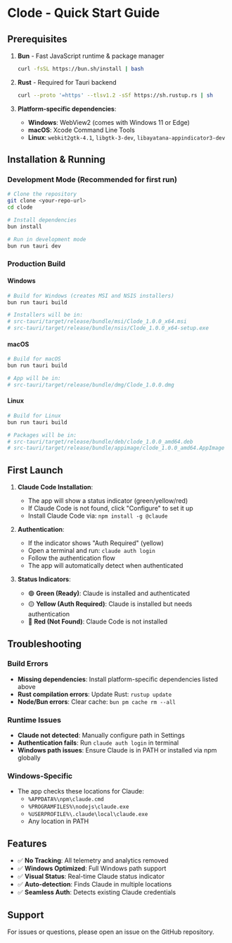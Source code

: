 # Clode - Quick Start Guide

## Prerequisites

1. **Bun** - Fast JavaScript runtime & package manager
   ```bash
   curl -fsSL https://bun.sh/install | bash
   ```

2. **Rust** - Required for Tauri backend
   ```bash
   curl --proto '=https' --tlsv1.2 -sSf https://sh.rustup.rs | sh
   ```

3. **Platform-specific dependencies**:
   - **Windows**: WebView2 (comes with Windows 11 or Edge)
   - **macOS**: Xcode Command Line Tools
   - **Linux**: `webkit2gtk-4.1`, `libgtk-3-dev`, `libayatana-appindicator3-dev`

## Installation & Running

### Development Mode (Recommended for first run)
```bash
# Clone the repository
git clone <your-repo-url>
cd clode

# Install dependencies
bun install

# Run in development mode
bun run tauri dev
```

### Production Build

#### Windows
```bash
# Build for Windows (creates MSI and NSIS installers)
bun run tauri build

# Installers will be in:
# src-tauri/target/release/bundle/msi/Clode_1.0.0_x64.msi
# src-tauri/target/release/bundle/nsis/Clode_1.0.0_x64-setup.exe
```

#### macOS
```bash
# Build for macOS
bun run tauri build

# App will be in:
# src-tauri/target/release/bundle/dmg/Clode_1.0.0.dmg
```

#### Linux
```bash
# Build for Linux
bun run tauri build

# Packages will be in:
# src-tauri/target/release/bundle/deb/clode_1.0.0_amd64.deb
# src-tauri/target/release/bundle/appimage/clode_1.0.0_amd64.AppImage
```

## First Launch

1. **Claude Code Installation**: 
   - The app will show a status indicator (green/yellow/red)
   - If Claude Code is not found, click "Configure" to set it up
   - Install Claude Code via: `npm install -g @claude`

2. **Authentication**:
   - If the indicator shows "Auth Required" (yellow)
   - Open a terminal and run: `claude auth login`
   - Follow the authentication flow
   - The app will automatically detect when authenticated

3. **Status Indicators**:
   - 🟢 **Green (Ready)**: Claude is installed and authenticated
   - 🟡 **Yellow (Auth Required)**: Claude is installed but needs authentication
   - 🔴 **Red (Not Found)**: Claude Code is not installed

## Troubleshooting

### Build Errors
- **Missing dependencies**: Install platform-specific dependencies listed above
- **Rust compilation errors**: Update Rust: `rustup update`
- **Node/Bun errors**: Clear cache: `bun pm cache rm --all`

### Runtime Issues
- **Claude not detected**: Manually configure path in Settings
- **Authentication fails**: Run `claude auth login` in terminal
- **Windows path issues**: Ensure Claude is in PATH or installed via npm globally

### Windows-Specific
- The app checks these locations for Claude:
  - `%APPDATA%\npm\claude.cmd`
  - `%PROGRAMFILES%\nodejs\claude.exe`
  - `%USERPROFILE%\.claude\local\claude.exe`
  - Any location in PATH

## Features

- ✅ **No Tracking**: All telemetry and analytics removed
- ✅ **Windows Optimized**: Full Windows path support
- ✅ **Visual Status**: Real-time Claude status indicator
- ✅ **Auto-detection**: Finds Claude in multiple locations
- ✅ **Seamless Auth**: Detects existing Claude credentials

## Support

For issues or questions, please open an issue on the GitHub repository.